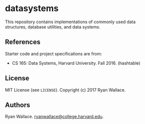 # datasystems

This repository contains implementations of commonly used data structures, database utilities, and data systems.  

## References
Starter code and project specifications are from:
* CS 165: Data Systems, Harvard University. Fall 2016. (hashtable)

## License
MIT License (see `LICENSE`). Copyright (c) 2017 Ryan Wallace.

## Authors
Ryan Wallace. ryanwallace@college.harvard.edu.
